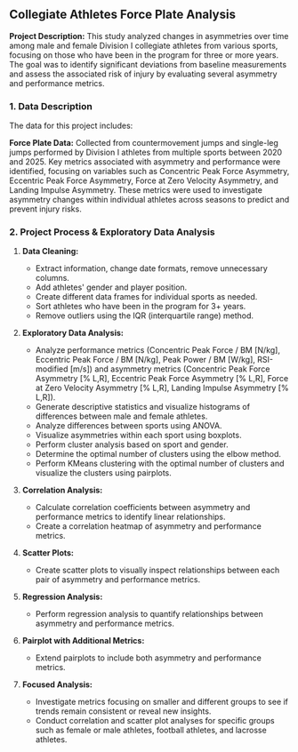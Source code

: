 ## Collegiate Athletes Force Plate Analysis

**Project Description:** This study analyzed changes in asymmetries over time among male and female Division I collegiate athletes from various sports, focusing on those who have been in the program for three or more years. The goal was to identify significant deviations from baseline measurements and assess the associated risk of injury by evaluating several asymmetry and performance metrics.

### 1. Data Description

The data for this project includes:

**Force Plate Data:** Collected from countermovement jumps and single-leg jumps performed by Division I athletes from multiple sports between 2020 and 2025. Key metrics associated with asymmetry and performance were identified, focusing on variables such as Concentric Peak Force Asymmetry, Eccentric Peak Force Asymmetry, Force at Zero Velocity Asymmetry, and Landing Impulse Asymmetry. These metrics were used to investigate asymmetry changes within individual athletes across seasons to predict and prevent injury risks.

### 2. Project Process & Exploratory Data Analysis

1. **Data Cleaning:**
   - Extract information, change date formats, remove unnecessary columns.
   - Add athletes' gender and player position.
   - Create different data frames for individual sports as needed.
   - Sort athletes who have been in the program for 3+ years.
   - Remove outliers using the IQR (interquartile range) method.

2. **Exploratory Data Analysis:**
   - Analyze performance metrics (Concentric Peak Force / BM [N/kg], Eccentric Peak Force / BM [N/kg], Peak Power / BM [W/kg], RSI-modified [m/s]) and asymmetry metrics (Concentric Peak Force Asymmetry [% L,R], Eccentric Peak Force Asymmetry [% L,R], Force at Zero Velocity Asymmetry [% L,R], Landing Impulse Asymmetry [% L,R]).
   - Generate descriptive statistics and visualize histograms of differences between male and female athletes.
   - Analyze differences between sports using ANOVA.
   - Visualize asymmetries within each sport using boxplots.
   - Perform cluster analysis based on sport and gender.
   - Determine the optimal number of clusters using the elbow method.
   - Perform KMeans clustering with the optimal number of clusters and visualize the clusters using pairplots.

3. **Correlation Analysis:**
   - Calculate correlation coefficients between asymmetry and performance metrics to identify linear relationships.
   - Create a correlation heatmap of asymmetry and performance metrics.

4. **Scatter Plots:**
   - Create scatter plots to visually inspect relationships between each pair of asymmetry and performance metrics.

5. **Regression Analysis:**
   - Perform regression analysis to quantify relationships between asymmetry and performance metrics.

6. **Pairplot with Additional Metrics:**
   - Extend pairplots to include both asymmetry and performance metrics.

7. **Focused Analysis:**
   - Investigate metrics focusing on smaller and different groups to see if trends remain consistent or reveal new insights.
   - Conduct correlation and scatter plot analyses for specific groups such as female or male athletes, football athletes, and lacrosse athletes.

<!--
```javascript
if (isAwesome){
  return true
}
```

### 2. Assess assumptions on which statistical inference will be based

```javascript
if (isAwesome){
  return true
}
```

### 3. Support the selection of appropriate statistical tools and techniques

<img src="images/dummy_thumbnail.jpg?raw=true"/>

### 4. Provide a basis for further data collection through surveys or experiments

Sed ut perspiciatis unde omnis iste natus error sit voluptatem accusantium doloremque laudantium, totam rem aperiam, eaque ipsa quae ab illo inventore veritatis et quasi architecto beatae vitae dicta sunt explicabo. 

For more details see [GitHub Flavored Markdown](https://guides.github.com/features/mastering-markdown/). -->
